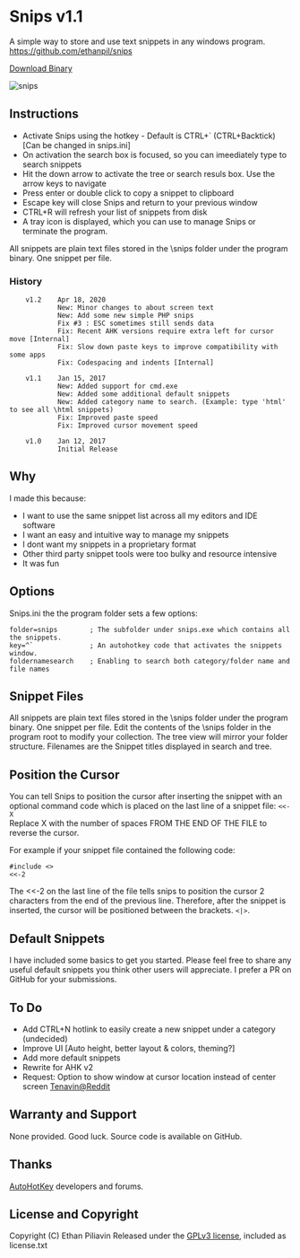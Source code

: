 # Snips v1.1
A simple way to store and use text snippets in any windows program.
https://github.com/ethanpil/snips

[Download Binary](https://github.com/ethanpil/snips/releases)

![snips](https://cloud.githubusercontent.com/assets/254784/21910990/78f0bc36-d8ec-11e6-84c8-88a801bd4d20.gif)

## Instructions

* Activate Snips using the hotkey - Default is CTRL+` (CTRL+Backtick) [Can be changed in snips.ini]
* On activation the search box is focused, so you can imeediately type to search snippets 
* Hit the down arrow to activate the tree or search resuls box. Use the arrow keys to navigate 
* Press enter or double click to copy a snippet to clipboard
* Escape key will close Snips and return to your previous window
* CTRL+R will refresh your list of snippets from disk
* A tray icon is displayed, which you can use to manage Snips or terminate the program.

All snippets are plain text files stored in the \snips folder under the program binary. One snippet per file. 

### History

````
    v1.2    Apr 18, 2020
            New: Minor changes to about screen text
            New: Add some new simple PHP snips
            Fix #3 : ESC sometimes still sends data
            Fix: Recent AHK versions require extra left for cursor move [Internal]
            Fix: Slow down paste keys to improve compatibility with some apps
            Fix: Codespacing and indents [Internal]

    v1.1    Jan 15, 2017
            New: Added support for cmd.exe
            New: Added some additional default snippets
            New: Added category name to search. (Example: type 'html' to see all \html snippets)
            Fix: Improved paste speed
            Fix: Improved cursor movement speed  

    v1.0    Jan 12, 2017
            Initial Release

````

## Why

I made this because:

 * I want to use the same snippet list across all my editors and IDE software
 * I want an easy and intuitive way to manage my snippets
 * I dont want my snippets in a proprietary format
 * Other third party snippet tools were too bulky and resource intensive
 * It was fun

## Options

Snips.ini the the program folder sets a few options:

    folder=snips        ; The subfolder under snips.exe which contains all the snippets.
    key=^`              ; An autohotkey code that activates the snippets window.
    foldernamesearch    ; Enabling to search both category/folder name and file names

## Snippet Files

All snippets are plain text files stored in the \snips folder under the program binary. One snippet per file. Edit the contents of the \snips folder in the program root to modify your collection. The tree view will mirror your folder structure. Filenames are the Snippet titles displayed in search and tree.

## Position the Cursor

You can tell Snips to position the cursor after inserting the snippet with an optional command code which is placed on the last line of a snippet file: `<<-X`   
Replace X with the number of spaces FROM THE END OF THE FILE to reverse the cursor. 

For example if your snippet file contained the following code:

    #include <>
    <<-2

The <<-2 on the last line of the file tells snips to position the cursor 2 characters from the end of the previous line. Therefore, after the snippet is inserted, the cursor will be positioned between the brackets. `<|>`.

## Default Snippets

I have included some basics to get you started. Please feel free to share any useful default snippets you think other users will appreciate. I prefer a PR on GitHub for your submissions.

## To Do

* Add CTRL+N hotlink to easily create a new snippet under a category (undecided)
* Improve UI [Auto height, better layout & colors, theming?]
* Add more default snippets
* Rewrite for AHK v2
* Request: Option to show window at cursor location instead of center screen [Tenavin@Reddit](https://www.reddit.com/r/AutoHotkey/comments/5nmzdt/show_off_i_made_a_cool_snippets_manager_with_ahk/j52ogtf/)

## Warranty and Support

None provided. Good luck. Source code is available on GitHub.

## Thanks

[AutoHotKey](https://autohotkey.com/) developers and forums.

## License and Copyright
Copyright (C) Ethan Piliavin
Released under the [GPLv3 license](https://www.gnu.org/licenses/gpl-3.0.en.html), included as license.txt
